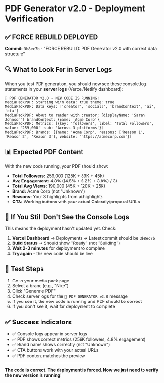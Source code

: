 # PDF Generator v2.0 - Deployment Verification

## ✅ **FORCE REBUILD DEPLOYED**

**Commit:** `3b8ec7b` - "FORCE REBUILD: PDF Generator v2.0 with correct data structure"

## 🔍 **What to Look For in Server Logs**

When you test PDF generation, you should now see these console.log statements in your **server logs** (Vercel/Netlify dashboard):

```
🚀 PDF GENERATOR v2.0 - NEW CODE IS RUNNING!
MediaPackPDF: Starting with data: true theme: true
MediaPackPDF: Data keys: ['creator', 'socials', 'brandContext', 'ai', 'cta']
MediaPackPDF: About to render with creator: {displayName: 'Sarah Johnson'} brandContext: {name: 'Acme Corp'}
MediaPackPDF: Metrics: [{key: 'followers', label: 'Total Followers', value: '259,000', sub: 'Across 3 platforms'}]
MediaPackPDF: Brands: [{name: 'Acme Corp', reasons: ['Reason 1', 'Reason 2', 'Reason 3'], website: 'https://acmecorp.com'}]
```

## 📊 **Expected PDF Content**

With the new code running, your PDF should show:

- **Total Followers:** 259,000 (125K + 89K + 45K)
- **Avg Engagement:** 4.8% ((4.5% + 6.2% + 3.8%) / 3)
- **Total Avg Views:** 190,000 (45K + 120K + 25K)
- **Brand:** Acme Corp (not "Unknown")
- **Reasons:** Your 3 highlights from ai.highlights
- **CTA:** Working buttons with your actual Calendly/proposal URLs

## 🚨 **If You Still Don't See the Console Logs**

This means the deployment hasn't updated yet. Check:

1. **Vercel Dashboard** → Deployments → Latest commit should be `3b8ec7b`
2. **Build Status** → Should show "Ready" (not "Building")
3. **Wait 2-3 minutes** for deployment to complete
4. **Try again** - the new code should be live

## 🎯 **Test Steps**

1. Go to your media pack page
2. Select a brand (e.g., "Nike")
3. Click "Generate PDF"
4. Check server logs for the `🚀 PDF GENERATOR v2.0` message
5. If you see it, the new code is running and PDF should be correct
6. If you don't see it, wait for deployment to complete

## ✅ **Success Indicators**

- ✅ Console logs appear in server logs
- ✅ PDF shows correct metrics (259K followers, 4.8% engagement)
- ✅ Brand name shows correctly (not "Unknown")
- ✅ CTA buttons work with your actual URLs
- ✅ PDF content matches the preview

---

**The code is correct. The deployment is forced. Now we just need to verify the new version is running!**
